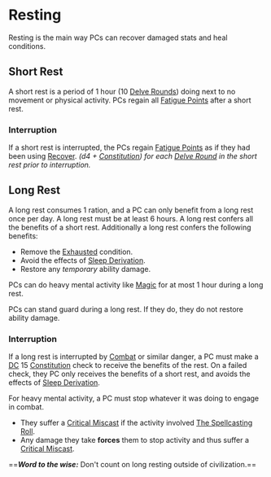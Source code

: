 # Resting

Resting is the main way PCs can recover damaged stats and heal conditions.

## Short Rest

A short rest is a period of 1 hour (10 [Delve Rounds](Round.md#Delve%20Round)) doing next to no movement or physical activity. PCs regain all [Fatigue Points](../../Player%20Characters/Derived%20Statistics/Fatigue%20Points.md) after a short rest.

### Interruption

If a short rest is interrupted, the PCs regain [Fatigue Points](../../Player%20Characters/Derived%20Statistics/Fatigue%20Points.md) as if they had been using [Recover](../Exploration/Delving.md#Recover).
*(d4 + [Constitution](../../Player%20Characters/The%20Ability%20Scores/Constitution.md)) for each [Delve Round](Round.md#Delve%20Round) in the short rest prior to interruption.*

## Long Rest

A long rest consumes 1 ration, and a PC can only benefit from a long rest once per day. A long rest must be at least 6 hours. A long rest confers all the benefits of a short rest. Additionally a long rest confers the following benefits:

- Remove the [Exhausted](../Conditions/Exhausted.md) condition.
- Avoid the effects of [Sleep Derivation](../Hazards/Biological%20Hazards.md#Sleep%20Derivation).
- Restore any *temporary* ability damage.

PCs can do heavy mental activity like [Magic](../../Magic/Spellcasting/Spells.md) for at most 1 hour during a long rest.

PCs can stand guard during a long rest. If they do, they do not restore ability damage.

### Interruption

If a long rest is interrupted by [Combat](../Combat/Combat.md) or similar danger, a PC must make a [DC](DC.md) 15 [Constitution](../../Player%20Characters/The%20Ability%20Scores/Constitution.md) check to receive the benefits of the rest. On a failed check, they PC only receives the benefits of a short rest, and avoids the effects of [Sleep Derivation](../Hazards/Biological%20Hazards.md#Sleep%20Derivation).

For heavy mental activity, a PC must stop whatever it was doing to engage in combat.

- They suffer a [Critical Miscast](../Die%20Rolling%20Mechanics/Critical%20Miscast.md) if the activity involved [The Spellcasting Roll](../../Magic/Spellcasting/Spellcasting.md#The%20Spellcasting%20Roll).
- Any damage they take **forces** them to stop activity and thus suffer a [Critical Miscast](../Die%20Rolling%20Mechanics/Critical%20Miscast.md).

==***Word to the wise:*** Don't count on long resting outside of civilization.==
